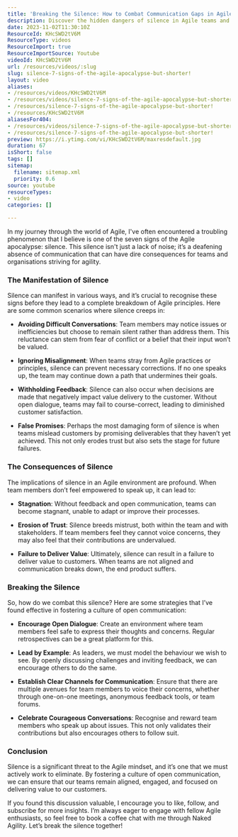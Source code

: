 ```yaml
---
title: 'Breaking the Silence: How to Combat Communication Gaps in Agile Teams'
description: Discover the hidden dangers of silence in Agile teams and learn effective strategies to foster open communication for better collaboration and value delivery.
date: 2023-11-02T11:30:10Z
ResourceId: KHcSWD2tV6M
ResourceType: videos
ResourceImport: true
ResourceImportSource: Youtube
videoId: KHcSWD2tV6M
url: /resources/videos/:slug
slug: silence-7-signs-of-the-agile-apocalypse-but-shorter!
layout: video
aliases:
- /resources/videos/KHcSWD2tV6M
- /resources/videos/silence-7-signs-of-the-agile-apocalypse-but-shorter!
- /resources/silence-7-signs-of-the-agile-apocalypse-but-shorter!
- /resources/KHcSWD2tV6M
aliasesFor404:
- /resources/videos/silence-7-signs-of-the-agile-apocalypse-but-shorter!
- /resources/silence-7-signs-of-the-agile-apocalypse-but-shorter!
preview: https://i.ytimg.com/vi/KHcSWD2tV6M/maxresdefault.jpg
duration: 67
isShort: false
tags: []
sitemap:
  filename: sitemap.xml
  priority: 0.6
source: youtube
resourceTypes:
- video
categories: []

---
```

In my journey through the world of Agile, I've often encountered a troubling phenomenon that I believe is one of the seven signs of the Agile apocalypse: silence. This silence isn't just a lack of noise; it’s a deafening absence of communication that can have dire consequences for teams and organisations striving for agility.

### The Manifestation of Silence

Silence can manifest in various ways, and it’s crucial to recognise these signs before they lead to a complete breakdown of Agile principles. Here are some common scenarios where silence creeps in:

- **Avoiding Difficult Conversations**: Team members may notice issues or inefficiencies but choose to remain silent rather than address them. This reluctance can stem from fear of conflict or a belief that their input won’t be valued.

- **Ignoring Misalignment**: When teams stray from Agile practices or principles, silence can prevent necessary corrections. If no one speaks up, the team may continue down a path that undermines their goals.

- **Withholding Feedback**: Silence can also occur when decisions are made that negatively impact value delivery to the customer. Without open dialogue, teams may fail to course-correct, leading to diminished customer satisfaction.

- **False Promises**: Perhaps the most damaging form of silence is when teams mislead customers by promising deliverables that they haven’t yet achieved. This not only erodes trust but also sets the stage for future failures.

### The Consequences of Silence

The implications of silence in an Agile environment are profound. When team members don’t feel empowered to speak up, it can lead to:

- **Stagnation**: Without feedback and open communication, teams can become stagnant, unable to adapt or improve their processes.

- **Erosion of Trust**: Silence breeds mistrust, both within the team and with stakeholders. If team members feel they cannot voice concerns, they may also feel that their contributions are undervalued.

- **Failure to Deliver Value**: Ultimately, silence can result in a failure to deliver value to customers. When teams are not aligned and communication breaks down, the end product suffers.

### Breaking the Silence

So, how do we combat this silence? Here are some strategies that I’ve found effective in fostering a culture of open communication:

- **Encourage Open Dialogue**: Create an environment where team members feel safe to express their thoughts and concerns. Regular retrospectives can be a great platform for this.

- **Lead by Example**: As leaders, we must model the behaviour we wish to see. By openly discussing challenges and inviting feedback, we can encourage others to do the same.

- **Establish Clear Channels for Communication**: Ensure that there are multiple avenues for team members to voice their concerns, whether through one-on-one meetings, anonymous feedback tools, or team forums.

- **Celebrate Courageous Conversations**: Recognise and reward team members who speak up about issues. This not only validates their contributions but also encourages others to follow suit.

### Conclusion

Silence is a significant threat to the Agile mindset, and it’s one that we must actively work to eliminate. By fostering a culture of open communication, we can ensure that our teams remain aligned, engaged, and focused on delivering value to our customers. 

If you found this discussion valuable, I encourage you to like, follow, and subscribe for more insights. I’m always eager to engage with fellow Agile enthusiasts, so feel free to book a coffee chat with me through Naked Agility. Let’s break the silence together!

